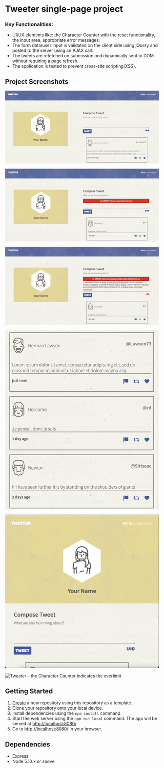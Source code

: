 # Tweeter single-page project

### Key Functionalities:
- UI/UX elements like: the Character Counter with the reset functionality, the input area, appropriate error messages. 
- The form data/user input is validated on the client side using jQuery and posted to the server using an AJAX call.
- The tweets are refetched on submission and dynamically sent to DOM without requiring a page refresh.
- The application is tested to prevent cross-site scripting(XSS).


##  Project Screenshots

![Tweeter - Start](https://github.com/EvilDoll69/tweeter/blob/master/screenshots/Start%20tweeting%20copy.png)

![Tweeter - Error Message: if the text area is empty and tweet button is clicked](https://github.com/EvilDoll69/tweeter/blob/master/screenshots/Empty%20tweet%20Error%20message.png)

![Tweeter - Error message: character overlimit](https://github.com/EvilDoll69/tweeter/blob/master/screenshots/Exceeded%20Limit%20Error%20message.png)

![Posted tweets appearance](https://github.com/EvilDoll69/tweeter/blob/master/screenshots/Tweets%20appearance.png)

![Tweeter - Small device appearance](https://github.com/EvilDoll69/tweeter/blob/master/screenshots/Small%20device%20appearance.png)

![Tweeter - the Character Counter indicates the overlimit](https://github.com/EvilDoll69/tweeter/blob/master/screenshots/the%20Character%20Counter%20indicates%20overlimit.png)


## Getting Started

1. [Create](https://docs.github.com/en/repositories/creating-and-managing-repositories/creating-a-repository-from-a-template) a new repository using this repository as a template.
2. Clone your repository onto your local device.
3. Install dependencies using the `npm install` command.
3. Start the web server using the `npm run local` command. The app will be served at <http://localhost:8080/>.
4. Go to <http://localhost:8080/> in your browser.

## Dependencies

- Express
- Node 5.10.x or above
